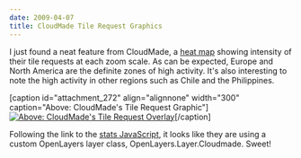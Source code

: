 ```yaml
---
date: 2009-04-07
title: CloudMade Tile Request Graphics
---
```


I just found a neat feature from CloudMade, a [heat map](http://maps.cloudmade.com/stats/tile_requests) showing intensity of their tile requests at each zoom scale. As can be expected, Europe and North America are the definite zones of high activity. It's also interesting to note the high activity in other regions such as Chile and the Philippines. <!-- more -->

[caption id="attachment_272" align="alignnone" width="300" caption="Above: CloudMade's Tile Request Graphic"][![Above: CloudMade's Tile Request Overlay](http://www.mkgeomatics.com/wordpress/wp-content/uploads/2009/04/cm_tile_request-300x187.jpg)](http://www.mkgeomatics.com/wordpress/wp-content/uploads/2009/04/cm_tile_request.jpg)[/caption]

Following the link to the [stats JavaScript](http://maps.cloudmade.com/javascripts/stats/cloudmade.js?1238766232), it looks like they are using a custom OpenLayers layer class, OpenLayers.Layer.Cloudmade. Sweet!
